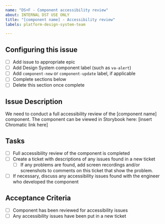 ```yaml
---
name: "DS+F - Component accessibility review"
about: INTERNAL DST USE ONLY
title: "[component name] - Accessibility review"
labels: platform-design-system-team

---
```

## Configuring this issue
- [ ] Add issue to appropriate epic
- [ ] Add Design System component label (such as `va-alert`)
- [ ] Add `component-new` or `component-update` label, if applicable
- [ ] Complete sections below
- [ ] Delete this section once complete

## Issue Description
We need to conduct a full accessibility review of the [component name] component. The component can be viewed in Storybook here: [insert Chromatic link here]

## Tasks
- [ ] Full accessibility review of the component is completed
- [ ] Create a ticket with descriptions of any issues found in a new ticket
    - [ ] If any problems are found, add screen recordings and/or screenshots to comments on this ticket that show the problem.
- [ ] If necessary, discuss any accessibility issues found with the engineer who developed the component

## Acceptance Criteria
- [ ] Component has been reviewed for accessibility issues
- [ ] Any accessibility issues have been put in a new ticket 
